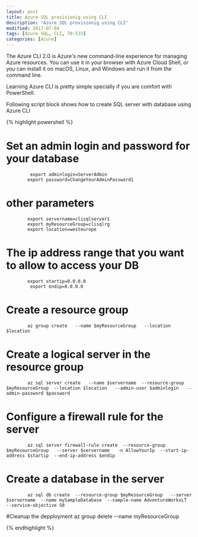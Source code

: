 ```yaml
---
layout: post
title: Azure SQL provisionig using CLI
description: "Azure SQL provisionig using CLI"
modified: 2017-07-04
tags: [Azure SQL, CLI, 70-533]
categories: [Azure]
---
```

 
 
The Azure CLI 2.0 is Azure's new command-line experience for managing Azure resources. You can use it in your browser with Azure Cloud Shell, or you can install it on macOS, Linux, and Windows and run it from the command line.

Learning Azure CLI is pretty simple specially if you are comfort with PowerShell.

Following script block shows how to create SQL server with database using Azure CLI

{% highlight powershell %}

# Set an admin login and password for your database
             export adminlogin=ServerAdmin
            export password=ChangeYourAdminPassword1

# other parameters
            export servername=clisqlserver1
            export myResourceGroup=clisqlrg
            export location=westeurope

# The ip address range that you want to allow to access your DB
            export startip=0.0.0.0
             export endip=0.0.0.0

# Create a resource group
            az group create   --name $myResourceGroup   --location $location

# Create a logical server in the resource group
            az sql server create   --name $servername  --resource-group $myResourceGroup  --location $location   --admin-user $adminlogin   --admin-password $password

# Configure a firewall rule for the server
            az sql server firewall-rule create  --resource-group $myResourceGroup   --server $servername   -n AllowYourIp  --start-ip-address $startip  --end-ip-address $endip

# Create a database in the server
            az sql db create  --resource-group $myResourceGroup   --server $servername  --name mySampleDatabase  --sample-name AdventureWorksLT   --service-objective S0
            
#Cleanup the depployment
            az group delete --name myResourceGroup

{% endhighlight %}